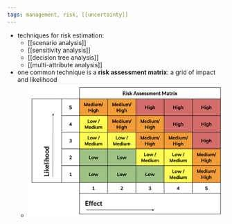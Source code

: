 ```yaml
---
tags: management, risk, [[uncertainty]]
---
```


- techniques for risk estimation:
	- [[scenario analysis]]
	- [[sensitivity analysis]]
	- [[decision tree analysis]]
	- [[multi-attribute analysis]]
- one common technique is a **risk assessment matrix**: a grid of impact and likelihood
	- ![5x5-risk-Assessment-Matrix-589x400.png](../assets/5x5-risk-Assessment-Matrix-589x400_1746935827026_0.png)